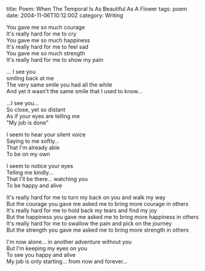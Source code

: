 title: Poem: When The Temporal Is As Beautiful As A Flower
tags: poem
date: 2004-11-06T10:12:00Z
category: Writing

You gave me so much courage  
It's really hard for me to cry  
You gave me so much happiness  
It's really hard for me to feel sad  
You gave me so much strength  
It's really hard for me to show my pain

… I see you  
smiling back at me  
The very same smile you had all the while  
And yet it wasn't the same smile that I used to know…

…I see you…  
So close, yet so distant  
As if your eyes are telling me  
"My job is done"

I seem to hear your silent voice  
Saying to me softly…  
That I'm already able  
To be on my own

I seem to notice your eyes  
Telling me kindly…  
That I'll be there… watching you  
To be happy and alive

It's really hard for me to turn my back on you and walk my way  
But the courage you gave me asked me to bring more courage in others  
It's really hard for me to hold back my tears and find my joy  
But the happiness you gave me asked me to bring more happiness in others  
It's really hard for me to swallow the pain and pick on the journey  
But the strength you gave me asked me to bring more strength in others

I'm now alone… in another adventure without you  
But I'm keeping my eyes on you  
To see you happy and alive  
My job is only starting… from now and forever…
